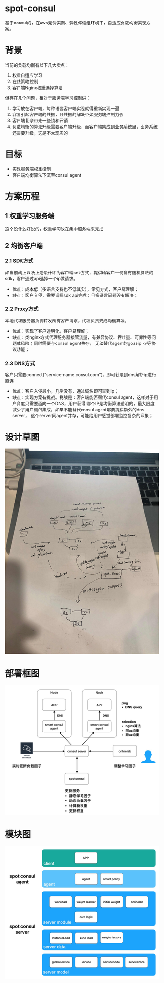 # spot-consul
基于consul的，在aws竞价实例、弹性伸缩组环境下，自适应负载均衡实现方案。

# 背景
当前的负载均衡有以下几大卖点：
1. 权重自适应学习
2. 在线策略控制
3. 客户端Nginx权重选择算法

但存在几个问题，相对于服务端学习控制讲：
1. 学习放在客户端，每种语言客户端实现就得重新实现一遍
2. 容易引起客户端的共振，且共振的解决不如服务端控制力强
3. 客户端复杂带来一些锁和开销
4. 负载均衡的算法升级需要客户端升级，而客户端集成到业务系统里，业务系统还需要升级，这是不太现实的

# 目标
* 实现服务端权重控制
* 客户端均衡算法下沉至consul agent

# 方案历程
## 1 权重学习服务端
这个没什么好说的，权重学习放在集中服务端来完成

## 2 均衡客户端
### 2.1 SDK方式
如当前线上以及上述设计即为客户端sdk方式，提供给客户一份含有随机算法的sdk，客户通过api选择一个ip做请求。
* 优点：成本低（多语言支持也不低其实），常见方式，客户易理解；
* 缺点：客户入侵，需要调用sdk api完成；且多语言问题没有解决；

### 2.2 Proxy方式
本地代理服务器负责转发所有客户请求，代理负责完成均衡算法。
* 优点：实现了客户透明化，客户易理解；
* 缺点：类nginx方式代理服务器接管流量，有兼容协议、吞吐量、可靠性等问题或风险；同时需要与consul agent共存，
无法替代agent的gossip kv等协议功能；

### 2.3 DNS方式
客户只需要connect("service-name.consul.com")，即可获取到dns解析ip进行直连
* 优点：客户入侵最小，几乎没有，通过域名即可查到ip；
* 缺点：实现方案有挑战。挑战是：客户端能否替代consul agent，这样对于用户角度只需要面向一个DNS，用户获得
哪个IP是均衡算法透明的，最大限度减少了用户侧的集成。如果不能替代consul agent那要提供额外的dns server，
这个server同agent并存，可能给用户感觉部署监控复杂的印象；



# 设计草图
![spot-consul-design](assets/spot-consul-design-v1.JPG)

# 部署框图
![detail_design](assets/detail_design1.jpg)

# 模块图
![detail_design](assets/detail_design2.jpg)
